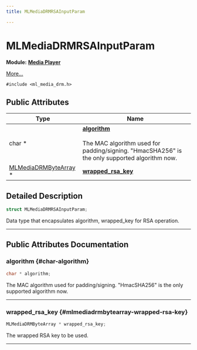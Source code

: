 ```yaml
---
title: MLMediaDRMRSAInputParam

---
```


# MLMediaDRMRSAInputParam

**Module:** **[Media Player](/versioned_docs/version-22-Feb-2023/api-ref/api/Modules/group___media_player/group___media_player.md)**



 [More...](#detailed-description)


`#include <ml_media_drm.h>`

## Public Attributes

| Type           | Name           |
| -------------- | -------------- |
| char * | **[algorithm](/versioned_docs/version-22-Feb-2023/api-ref/api/Modules/group___media_player/struct_m_l_media_d_r_m_r_s_a_input_param.md#char-algorithm)** <br></br>The MAC algorithm used for padding/signing. "HmacSHA256" is the only supported algorithm now.  |
| [MLMediaDRMByteArray](/versioned_docs/version-22-Feb-2023/api-ref/api/Modules/group___media_player/struct_m_l_media_d_r_m_byte_array.md) * | **[wrapped_rsa_key](/versioned_docs/version-22-Feb-2023/api-ref/api/Modules/group___media_player/struct_m_l_media_d_r_m_r_s_a_input_param.md#mlmediadrmbytearray-wrapped-rsa-key)**  |

## Detailed Description

```cpp
struct MLMediaDRMRSAInputParam;
```


Data type that encapsulates algorithm, wrapped_key for RSA operation. 





-----------
## Public Attributes Documentation

### algorithm {#char-algorithm}

```cpp
char * algorithm;
```

The MAC algorithm used for padding/signing. "HmacSHA256" is the only supported algorithm now. 





-----------

### wrapped_rsa_key {#mlmediadrmbytearray-wrapped-rsa-key}

```cpp
MLMediaDRMByteArray * wrapped_rsa_key;
```


The wrapped RSA key to be used. 





-----------


